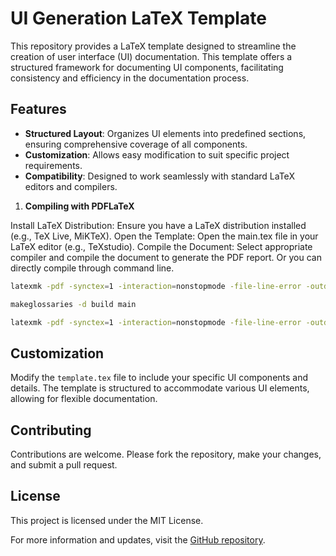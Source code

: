 
# UI Generation LaTeX Template

This repository provides a LaTeX template designed to streamline the creation of user interface (UI) documentation. This template offers a structured framework for documenting UI components, facilitating consistency and efficiency in the documentation process.

## Features

- **Structured Layout**: Organizes UI elements into predefined sections, ensuring comprehensive coverage of all components.
- **Customization**: Allows easy modification to suit specific project requirements.
- **Compatibility**: Designed to work seamlessly with standard LaTeX editors and compilers.



1. **Compiling with PDFLaTeX**

Install LaTeX Distribution: Ensure you have a LaTeX distribution installed (e.g., TeX Live, MiKTeX).
Open the Template: Open the main.tex file in your LaTeX editor (e.g., TeXstudio).
Compile the Document: Select appropriate compiler and compile the document to generate the PDF report.
Or you can directly compile through command line.

```bash
latexmk -pdf -synctex=1 -interaction=nonstopmode -file-line-error -outdir=build main.tex

makeglossaries -d build main

latexmk -pdf -synctex=1 -interaction=nonstopmode -file-line-error -outdir=build main.tex
```


## Customization

Modify the `template.tex` file to include your specific UI components and details. The template is structured to accommodate various UI elements, allowing for flexible documentation.

## Contributing

Contributions are welcome. Please fork the repository, make your changes, and submit a pull request.

## License

This project is licensed under the MIT License.

For more information and updates, visit the [GitHub repository](https://github.com/SONICPO/UI-generation-latex-template).

